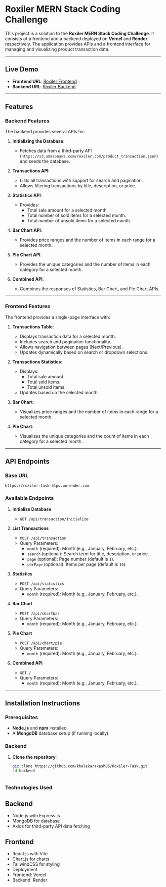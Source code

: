 # Roxiler MERN Stack Coding Challenge

This project is a solution to the **Roxiler MERN Stack Coding Challenge**. It consists of a frontend and a backend deployed on **Vercel** and **Render**, respectively. The application provides APIs and a frontend interface for managing and visualizing product transaction data.

---

## Live Demo

- **Frontend URL**: [Roxiler Frontend](https://roxiler-plum.vercel.app/)  
- **Backend URL**: [Roxiler Backend](https://roxiler-task-5lpo.onrender.com)

---

## Features

### Backend Features
The backend provides several APIs for:
1. **Initializing the Database**:  
   - Fetches data from a third-party API (`https://s3.amazonaws.com/roxiler.com/product_transaction.json`) and seeds the database.

2. **Transactions API**:  
   - Lists all transactions with support for search and pagination.  
   - Allows filtering transactions by title, description, or price.

3. **Statistics API**:  
   - Provides:
     - Total sale amount for a selected month.
     - Total number of sold items for a selected month.
     - Total number of unsold items for a selected month.

4. **Bar Chart API**:  
   - Provides price ranges and the number of items in each range for a selected month.

5. **Pie Chart API**:  
   - Provides the unique categories and the number of items in each category for a selected month.

6. **Combined API**:  
   - Combines the responses of Statistics, Bar Chart, and Pie Chart APIs.

---

### Frontend Features
The frontend provides a single-page interface with:
1. **Transactions Table**:  
   - Displays transaction data for a selected month.  
   - Includes search and pagination functionality.  
   - Allows navigation between pages (Next/Previous).  
   - Updates dynamically based on search or dropdown selections.

2. **Transactions Statistics**:  
   - Displays:
     - Total sale amount.
     - Total sold items.
     - Total unsold items.  
   - Updates based on the selected month.

3. **Bar Chart**:  
   - Visualizes price ranges and the number of items in each range for a selected month.

4. **Pie Chart**:  
   - Visualizes the unique categories and the count of items in each category for a selected month.

---

## API Endpoints

### Base URL
`https://roxiler-task-5lpo.onrender.com`

### Available Endpoints
1. **Initialize Database**  
   - `GET /api/transaction/initialize`

2. **List Transactions**  
   - `POST /api/transaction`  
   - Query Parameters:
     - `month` (required): Month (e.g., January, February, etc.).
     - `search` (optional): Search term for title, description, or price.
     - `page` (optional): Page number (default is `1`).
     - `perPage` (optional): Items per page (default is `10`).

3. **Statistics**  
   - `POST /api/statistics`  
   - Query Parameters:
     - `month` (required): Month (e.g., January, February, etc.).

4. **Bar Chart**  
   - `POST /api/chartbar`  
   - Query Parameters:
     - `month` (required): Month (e.g., January, February, etc.).

5. **Pie Chart**  
   - `POST /api/chart/pie`  
   - Query Parameters:
     - `month` (required): Month (e.g., January, February, etc.).

6. **Combined API**  
   - `GET /`  
   - Query Parameters:
     - `month` (required): Month (e.g., January, February, etc.).

---

## Installation Instructions

### Prerequisites
- **Node.js** and **npm** installed.
- A **MongoDB** database setup (if running locally).

### Backend
1. **Clone the repository**:
   ```bash
   git clone https://github.com/khalekarakash05/Roxiler-Task.git
   cd backend



### Technologies Used

## Backend
- Node.js with Express.js
- MongoDB for database
- Axios for third-party API data fetching

## Frontend
- React.js with Vite
- Chart.js for charts
- TailwindCSS for styling
- Deployment
- Frontend: Vercel
- Backend: Render
